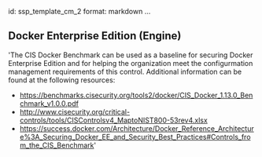 id: ssp_template_cm_2
format: markdown
...
## Docker Enterprise Edition (Engine)

'The CIS Docker Benchmark can be used as a baseline for securing Docker
Enterprise Edition and for helping the organization meet the
configurmation management requirements of this control. Additional
information can be found at the following resources:

- https://benchmarks.cisecurity.org/tools2/docker/CIS_Docker_1.13.0_Benchmark_v1.0.0.pdf
- http://www.cisecurity.org/critical-controls/tools/CISControlsv4_MaptoNIST800-53rev4.xlsx
- https://success.docker.com/Architecture/Docker_Reference_Architecture%3A_Securing_Docker_EE_and_Security_Best_Practices#Controls_from_the_CIS_Benchmark'
